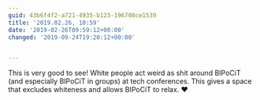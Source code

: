 ```yaml
---
guid: 43b6f4f2-a721-4935-b123-196700ce1539
title: '2019.02.26, 10:59'
date: '2019-02-26T09:59:12+00:00'
changed: '2019-09-24T19:20:12+00:00'


---
```


This is very good to see! White people act weird as shit around BIPoCiT (and especially BIPoCiT in groups) at tech conferences. This gives a space that excludes whiteness and allows BIPoCiT to relax. ❤️
